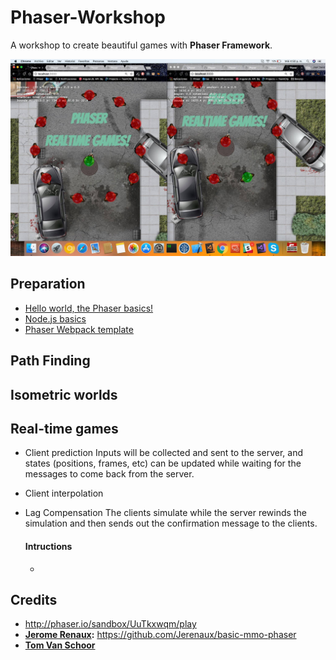 # Phaser-Workshop
A workshop to create beautiful games with **Phaser Framework**.

![Phaser Real-time games!](img/realtime-games.jpg)

## Preparation
- [Hello world, the Phaser basics!](http://slides.com/juandavidnicholls/phaser/)
- [Node.js basics](http://slides.com/juandavidnicholls/node-js#/)
- [Phaser Webpack template](https://github.com/lean/phaser-es6-webpack)

## Path Finding

## Isometric worlds

## Real-time games
- Client prediction
  Inputs will be collected and sent to the server, and states (positions, frames, etc) can be updated while waiting for the messages to come back from the server.
- Client interpolation
- Lag Compensation
  The clients simulate while the server rewinds the simulation and then sends out the confirmation message to the clients.

   #### Intructions
   - 

## Credits
- http://phaser.io/sandbox/UuTkxwqm/play
- **[Jerome Renaux](https://github.com/Jerenaux):** https://github.com/Jerenaux/basic-mmo-phaser
- **[Tom Van Schoor](https://github.com/TVScoundrel/mmo-phaser-es6)**
